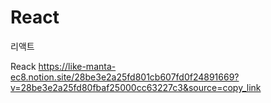 # React
리액트

Reack
https://like-manta-ec8.notion.site/28be3e2a25fd801cb607fd0f24891669?v=28be3e2a25fd80fbaf25000cc63227c3&source=copy_link
